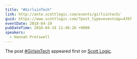 ```yaml
---
title: "#GirlsinTech"
link: http://ante.scottlogic.com/events/girlsintech/
guid: https://www.scottlogic.com/?post_type=events&p=4397
eventDate: 2018-04-19
pubDateTime: 2018-04-19 11:46:26 +0000
speakers:
  - Hannah Pretswell
---
```


<p>The post <a rel="nofollow" href="http://ante.scottlogic.com/events/girlsintech/">#GirlsinTech</a> appeared first on <a rel="nofollow" href="http://ante.scottlogic.com">Scott Logic</a>.</p>